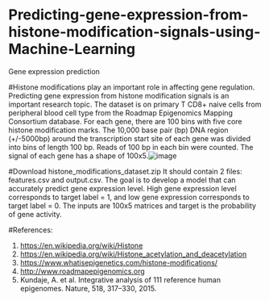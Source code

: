# Predicting-gene-expression-from-histone-modification-signals-using-Machine-Learning
Gene expression prediction 

#Histone modifications play an important role in affecting gene regulation. Predicting gene expression from histone modification signals is an important research topic. The dataset is on primary T CD8+ naive cells from peripheral blood cell type from the Roadmap Epigenomics Mapping Consortium database. For each gene, there are 100 bins with five core histone modification marks. The 10,000 base pair (bp) DNA region (+/-5000bp) around the transcription start site of each gene was divided into bins of length 100 bp. Reads of 100 bp in each bin were counted. The signal of each gene has a shape of 100x5.![image](https://user-images.githubusercontent.com/43420933/149400842-23dbe3ca-734c-490a-94af-dc1aeb0d6cb8.png)

#Download histone_modifications_dataset.zip
It should contain 2 files: features.csv and output.csv. 
The goal is to develop a model that can accurately predict gene expression level. High gene expression level corresponds to target label = 1, and low gene expression corresponds to target label = 0. The inputs are 100x5 matrices and target is the probability of gene activity. 
 
#References: 
1.	https://en.wikipedia.org/wiki/Histone
2.	https://en.wikipedia.org/wiki/Histone_acetylation_and_deacetylation
3.	https://www.whatisepigenetics.com/histone-modifications/
4.	http://www.roadmapepigenomics.org
5.	Kundaje, A. et al. Integrative analysis of 111 reference human epigenomes. Nature, 518, 317–330, 2015.



